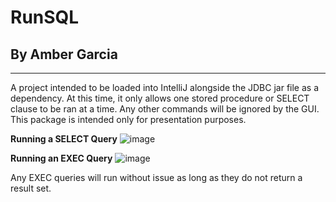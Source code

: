 
# RunSQL
## By Amber Garcia 

---

A project intended to be loaded into IntelliJ alongside the JDBC jar file as a dependency. At this time, it only allows one stored procedure or SELECT clause to be ran at a time. Any other commands will be ignored by the GUI. This package is intended only for presentation purposes.

**Running a SELECT Query**
![image](https://user-images.githubusercontent.com/77137171/144777252-455d3abf-93d7-44ea-bd60-aa49129c190c.png)

**Running an EXEC Query**
![image](https://user-images.githubusercontent.com/77137171/144777264-8d64d6d6-60e6-4f42-b421-567a86021b03.png)

Any EXEC queries will run without issue as long as they do not return a result set.
